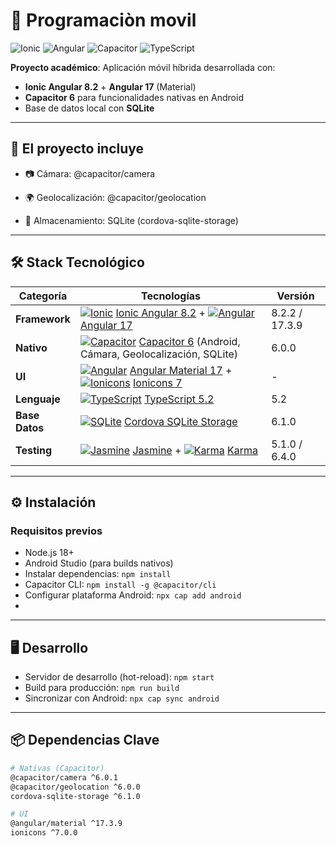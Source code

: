 # 📱 Programaciòn movil

![Ionic](https://img.shields.io/badge/Ionic-3880FF?logo=ionic&logoColor=white)
![Angular](https://img.shields.io/badge/Angular-DD0031?logo=angular&logoColor=white)
![Capacitor](https://img.shields.io/badge/Capacitor-119EFF?logo=capacitor&logoColor=white)
![TypeScript](https://img.shields.io/badge/TypeScript-3178C6?logo=typescript&logoColor=white)

**Proyecto académico**: Aplicación móvil híbrida desarrollada con:  
- **Ionic Angular 8.2** + **Angular 17** (Material)  
- **Capacitor 6** para funcionalidades nativas en Android  
- Base de datos local con **SQLite**  

---

## 🚀 El proyecto incluye

- 📷 Cámara: @capacitor/camera

- 🌍 Geolocalización: @capacitor/geolocation

- 💾 Almacenamiento: SQLite (cordova-sqlite-storage)

---

## 🛠️ Stack Tecnológico

| Categoría       | Tecnologías                                                                 | Versión       |  
|-----------------|-----------------------------------------------------------------------------|---------------|  
| **Framework**   | [![Ionic](https://img.shields.io/badge/Ionic-3880FF?logo=ionic&logoColor=white)](https://ionicframework.com/docs/angular) [Ionic Angular 8.2](https://ionicframework.com/docs/angular) + [![Angular](https://img.shields.io/badge/Angular-DD0031?logo=angular&logoColor=white)](https://angular.io/) [Angular 17](https://angular.io/)  | 8.2.2 / 17.3.9|  
| **Nativo**      | [![Capacitor](https://img.shields.io/badge/Capacitor-119EFF?logo=capacitor&logoColor=white)](https://capacitorjs.com/) [Capacitor 6](https://capacitorjs.com/) (Android, Cámara, Geolocalización, SQLite) | 6.0.0         |  
| **UI**          | [![Angular](https://img.shields.io/badge/Angular-DD0031?logo=angular&logoColor=white)](https://material.angular.io/) [Angular Material 17](https://material.angular.io/) + [![Ionicons](https://img.shields.io/badge/Ionicons-79E3F2?logo=ionicons&logoColor=white)](https://ionicons.com/) [Ionicons 7](https://ionicons.com/) | -             |  
| **Lenguaje**    | [![TypeScript](https://img.shields.io/badge/TypeScript-3178C6?logo=typescript&logoColor=white)](https://www.typescriptlang.org/) [TypeScript 5.2](https://www.typescriptlang.org/)  | 5.2           |  
| **Base Datos**  | [![SQLite](https://img.shields.io/badge/SQLite-003B57?logo=sqlite&logoColor=white)](https://cordova.apache.org/docs/en/latest/reference/cordova-plugin-db-storage/) [Cordova SQLite Storage](https://cordova.apache.org/docs/en/latest/reference/cordova-plugin-db-storage/) | 6.1.0         |  
| **Testing**     | [![Jasmine](https://img.shields.io/badge/Jasmine-8A4184?logo=jasmine&logoColor=white)](https://jasmine.github.io/) [Jasmine](https://jasmine.github.io/) + [![Karma](https://img.shields.io/badge/Karma-0E4B56?logo=karma&logoColor=white)](https://karma-runner.github.io/) [Karma](https://karma-runner.github.io/) | 5.1.0 / 6.4.0 |  


---

## ⚙️ Instalación

### Requisitos previos
- Node.js 18+
- Android Studio (para builds nativos)
- Instalar dependencias: ```npm install```
- Capacitor CLI: ```npm install -g @capacitor/cli```
- Configurar plataforma Android: ```npx cap add android```
- 
---

## 🖥 Desarrollo
- Servidor de desarrollo (hot-reload): ```npm start```
- Build para producción: ```npm run build```
- Sincronizar con Android: ```npx cap sync android```

---

## 📦 Dependencias Clave  
```bash
# Nativas (Capacitor)  
@capacitor/camera ^6.0.1  
@capacitor/geolocation ^6.0.0  
cordova-sqlite-storage ^6.1.0  

# UI  
@angular/material ^17.3.9  
ionicons ^7.0.0
```
